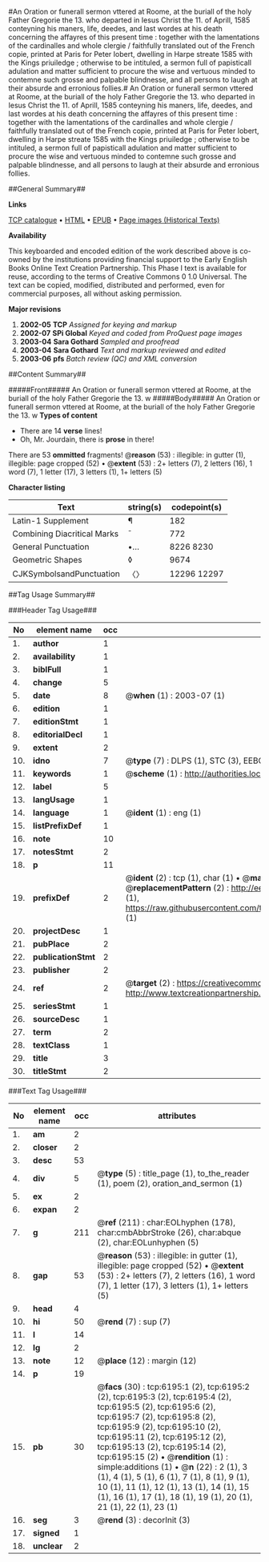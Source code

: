 #An Oration or funerall sermon vttered at Roome, at the buriall of the holy Father Gregorie the 13. who departed in Iesus Christ the 11. of Aprill, 1585 conteyning his maners, life, deedes, and last wordes at his death concerning the affayres of this present time : together with the lamentations of the cardinalles and whole clergie / faithfully translated out of the French copie, printed at Paris for Peter Iobert, dwelling in Harpe streate 1585 with the Kings priuiledge ; otherwise to be intituled, a sermon full of papisticall adulation and matter sufficient to procure the wise and vertuous minded to contemne such grosse and palpable blindnesse, and all persons to laugh at their absurde and erronious follies.#
An Oration or funerall sermon vttered at Roome, at the buriall of the holy Father Gregorie the 13. who departed in Iesus Christ the 11. of Aprill, 1585 conteyning his maners, life, deedes, and last wordes at his death concerning the affayres of this present time : together with the lamentations of the cardinalles and whole clergie / faithfully translated out of the French copie, printed at Paris for Peter Iobert, dwelling in Harpe streate 1585 with the Kings priuiledge ; otherwise to be intituled, a sermon full of papisticall adulation and matter sufficient to procure the wise and vertuous minded to contemne such grosse and palpable blindnesse, and all persons to laugh at their absurde and erronious follies.

##General Summary##

**Links**

[TCP catalogue](http://www.ota.ox.ac.uk/tcp/)  • 
[HTML](http://tei.it.ox.ac.uk/tcp/Texts-HTML/free/A02/A02216.html)  • 
[EPUB](http://tei.it.ox.ac.uk/tcp/Texts-EPUB/free/A02/A02216.epub) • 
[Page images (Historical Texts)](https://data.historicaltexts.jisc.ac.uk/view?pubId=eebo-24157018e&pageId=eebo-24157018e-6195-1)

**Availability**

This keyboarded and encoded edition of the
	       work described above is co-owned by the institutions
	       providing financial support to the Early English Books
	       Online Text Creation Partnership. This Phase I text is
	       available for reuse, according to the terms of Creative
	       Commons 0 1.0 Universal. The text can be copied,
	       modified, distributed and performed, even for
	       commercial purposes, all without asking permission.

**Major revisions**

1. __2002-05__ __TCP__ *Assigned for keying and markup*
1. __2002-07__ __SPi Global__ *Keyed and coded from ProQuest page images*
1. __2003-04__ __Sara Gothard__ *Sampled and proofread*
1. __2003-04__ __Sara Gothard__ *Text and markup reviewed and edited*
1. __2003-06__ __pfs__ *Batch review (QC) and XML conversion*

##Content Summary##

#####Front#####
An Oration or funerall sermon vttered at Roome, at the buriall of the holy Father Gregorie the 13. w
#####Body#####
An Oration or funerall sermon vttered at Roome, at the buriall of the holy Father Gregorie the 13. w
**Types of content**

  * There are 14 **verse** lines!
  * Oh, Mr. Jourdain, there is **prose** in there!

There are 53 **ommitted** fragments! 
 @__reason__ (53) : illegible: in gutter (1), illegible: page cropped (52)  •  @__extent__ (53) : 2+ letters (7), 2 letters (16), 1 word (7), 1 letter (17), 3 letters (1), 1+ letters (5)

**Character listing**


|Text|string(s)|codepoint(s)|
|---|---|---|
|Latin-1 Supplement|¶|182|
|Combining             Diacritical Marks|̄|772|
|General Punctuation|•…|8226 8230|
|Geometric Shapes|◊|9674|
|CJKSymbolsandPunctuation|〈〉|12296 12297|

##Tag Usage Summary##

###Header Tag Usage###

|No|element name|occ|attributes|
|---|---|---|---|
|1.|__author__|1||
|2.|__availability__|1||
|3.|__biblFull__|1||
|4.|__change__|5||
|5.|__date__|8| @__when__ (1) : 2003-07 (1)|
|6.|__edition__|1||
|7.|__editionStmt__|1||
|8.|__editorialDecl__|1||
|9.|__extent__|2||
|10.|__idno__|7| @__type__ (7) : DLPS (1), STC (3), EEBO-CITATION (1), OCLC (1), VID (1)|
|11.|__keywords__|1| @__scheme__ (1) : http://authorities.loc.gov/ (1)|
|12.|__label__|5||
|13.|__langUsage__|1||
|14.|__language__|1| @__ident__ (1) : eng (1)|
|15.|__listPrefixDef__|1||
|16.|__note__|10||
|17.|__notesStmt__|2||
|18.|__p__|11||
|19.|__prefixDef__|2| @__ident__ (2) : tcp (1), char (1)  •  @__matchPattern__ (2) : ([0-9\-]+):([0-9IVX]+) (1), (.+) (1)  •  @__replacementPattern__ (2) : http://eebo.chadwyck.com/downloadtiff?vid=$1&page=$2 (1), https://raw.githubusercontent.com/textcreationpartnership/Texts/master/tcpchars.xml#$1 (1)|
|20.|__projectDesc__|1||
|21.|__pubPlace__|2||
|22.|__publicationStmt__|2||
|23.|__publisher__|2||
|24.|__ref__|2| @__target__ (2) : https://creativecommons.org/publicdomain/zero/1.0/ (1), http://www.textcreationpartnership.org/docs/. (1)|
|25.|__seriesStmt__|1||
|26.|__sourceDesc__|1||
|27.|__term__|2||
|28.|__textClass__|1||
|29.|__title__|3||
|30.|__titleStmt__|2||


###Text Tag Usage###

|No|element name|occ|attributes|
|---|---|---|---|
|1.|__am__|2||
|2.|__closer__|2||
|3.|__desc__|53||
|4.|__div__|5| @__type__ (5) : title_page (1), to_the_reader (1), poem (2), oration_and_sermon (1)|
|5.|__ex__|2||
|6.|__expan__|2||
|7.|__g__|211| @__ref__ (211) : char:EOLhyphen (178), char:cmbAbbrStroke (26), char:abque (2), char:EOLunhyphen (5)|
|8.|__gap__|53| @__reason__ (53) : illegible: in gutter (1), illegible: page cropped (52)  •  @__extent__ (53) : 2+ letters (7), 2 letters (16), 1 word (7), 1 letter (17), 3 letters (1), 1+ letters (5)|
|9.|__head__|4||
|10.|__hi__|50| @__rend__ (7) : sup (7)|
|11.|__l__|14||
|12.|__lg__|2||
|13.|__note__|12| @__place__ (12) : margin (12)|
|14.|__p__|19||
|15.|__pb__|30| @__facs__ (30) : tcp:6195:1 (2), tcp:6195:2 (2), tcp:6195:3 (2), tcp:6195:4 (2), tcp:6195:5 (2), tcp:6195:6 (2), tcp:6195:7 (2), tcp:6195:8 (2), tcp:6195:9 (2), tcp:6195:10 (2), tcp:6195:11 (2), tcp:6195:12 (2), tcp:6195:13 (2), tcp:6195:14 (2), tcp:6195:15 (2)  •  @__rendition__ (1) : simple:additions (1)  •  @__n__ (22) : 2 (1), 3 (1), 4 (1), 5 (1), 6 (1), 7 (1), 8 (1), 9 (1), 10 (1), 11 (1), 12 (1), 13 (1), 14 (1), 15 (1), 16 (1), 17 (1), 18 (1), 19 (1), 20 (1), 21 (1), 22 (1), 23 (1)|
|16.|__seg__|3| @__rend__ (3) : decorInit (3)|
|17.|__signed__|1||
|18.|__unclear__|2||
